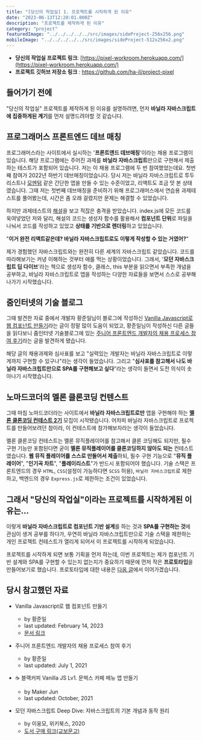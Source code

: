 ```yaml
---
title: "[당신의 작업실] 1. 프로젝트를 시작하게 된 이유"
date: "2023-06-13T12:20:01.000Z"
description: "프로젝트를 제작하게 된 이유"
category: "project"
featuredImage: "../../../../../src/images/sideProject-256x256.png"
mobileImage: "../../../../../src/images/sideProject-512x256x2.png"
---
```


- **당신의 작업실 프로젝트 링크**: [https://pixel-workroom.herokuapp.com/](https://pixel-workroom.herokuapp.com/)
- **프로젝트 깃허브 저장소 링크** : https://github.com/ha-il/project-pixel

## 들어가기 전에
"당신의 작업실" 프로젝트를 제작하게 된 이유를 설명하려면, 먼저 **바닐라 자바스크립트에 집중하게된 계기**를 먼저 설명드려야할 것 같습니다. 

## 프로그래머스 프론트엔드 데브 매칭
프로그래머스라는 사이트에서 실시하는 '**프론트엔드 데브매칭**'이라는 채용 프로그램이 있습니다. 해당 프로그램에는 주어진 과제를 **바닐라 자바스크립트**만으로 구현해서 제출하는 테스트가 포함되어 있습니다. 저는 이 채용 프로그램에 두 번 참여했었는데요. 첫번째 참여가 2022년 하반기 데브매칭이었습니다. 당시 저는 바닐라 자바스크립트로 투두리스트나 [모멘텀](https://chrome.google.com/webstore/detail/momentum/laookkfknpbbblfpciffpaejjkokdgca?hl=ko) 같은 간단한 앱을 만들 수 있는 수준이었고, 리액트도 조금 맛 본 상태였습니다. 그때 저는 첫번째 데브매칭을 준비하기 위해 프로그래머스에서 연습용 과제테스트를 풀어봤는데, 시간은 좀 오래 걸렸지만 문제는 해결할 수 있었습니다.

하지만 과제테스트의 [해설](https://prgms.tistory.com/139)을 보고 적잖은 충격을 받았습니다. index.js에 모든 코드를 욱여넣었던 저와 달리, 해설의 코드는 생성자 함수를 활용해서 **컴포넌트 단위**로 파일을 나눠서 코드를 작성하고 있었고 **상태를 기반으로 렌더링**하고 있었습니다. 

"**이거 완전 리액트같은데? 바닐라 자바스크립트로도 이렇게 작성할 수 있는 거였어?**"

제가 경험했던 자바스크립트와는 완전히 다른 세계의 자바스크립트 같았습니다. 코드를 따라해보기는 커녕 이해하는 것부터 애를 먹는 상황이었습니다. 그래서, '**모던 자바스크립트 딥 다이브**'라는 책으로 생성자 함수, 클래스, this 부분을 읽으면서 부족한 개념을 공부하고, 바닐라 자바스크립트로 앱을 작성하는 다양한 자료들을 보면서 스스로 공부해나가기 시작했습니다.

## 줌인터넷의 기술 블로그
그때 발견한 자료 중에서 개발자 황준일님이 블로그에 작성하신 [Vanilla Javascript로 웹 컴포넌트 만들기](https://junilhwang.github.io/TIL/Javascript/Design/Vanilla-JS-Component/)라는 글이 정말 많이 도움이 되었고, 황준일님이 작성하신 다른 글들을 읽다보니 줌인터넷 기술블로그에 있는 [주니어 프론트엔드 개발자의 채용 프로세스 참여 후기](https://zuminternet.github.io/zum-front-recurit-review/)라는 글을 발견하게 됐습니다.

해당 글의 채용과제와 심사표를 보고 "실력있는 개발자는 바닐라 자바스크립트로 이렇게까지 구현할 수 있구나"라는 생각이 들었습니다. 그리고 "**심사표를 참고해서 나도 바닐라 자바스크립트만으로 SPA를 구현해보고 싶다**"라는 생각이 들면서 도전 의식이 솟아나기 시작했습니다. 

## 노마드코더의 멜론 클론코딩 컨텐스트
그때 마침 노마드코더라는 사이트에서 **바닐라 자바스크립트로만** 앱을 구현해야 하는 **[멜론 클론코딩 컨테스트 2기](https://nomadcoders.co/melon-contest)** 모집이 시작됐습니다. 어차피 바닐라 자바스크립트로 프로젝트를 만들어보려던 참이라, 이 컨테스트에 참가해보자라는 생각이 들었습니다. 

멜론 클론코딩 컨테스트는 멜론 뮤직플레이어를 참고해서 클론 코딩해도 되지만, 필수 구현 기능만 포함된다면 굳이 **멜론 뮤직플레이어를 클론코딩하지 않아도 되는** 컨테스트였습니다. **웹 뮤직 플레이어를 스스로 만들어서 제출**하되, 필수 구현 기능으로 "**뮤직 플레이어**", "**인기곡 차트**", "**플레이리스트**"가 반드시 포함되어야 했습니다. 기술 스택은 프론트엔드의 경우 `HTML`, `CSS`(설정이 가능하다면 `SCSS` 허용), `바닐라 자바스크립트`로 제한하고, 백엔드의 경우 `Express.js`로 제한하는 조건이 있었습니다.

## 그래서 "당신의 작업실"이라는 프로젝트를 시작하게된 이유는...

이렇게 **바닐라 자바스크립트로 컴포넌트 기반 설계**를 하는 것과 **SPA를 구현하는 것**에 관심이 생겨 공부를 하다가, 우연히 바닐라 자바스크립트만으로 기술 스택을 제한하는 개인 프로젝트 컨테스트가 열리게 되어서 이 프로젝트를 시작하게 되었습니다. 

프로젝트를 시작하게 되면 보통 기획을 먼저 하는데, 이번 프로젝트는 제가 컴포넌트 기반 설계와 SPA를 구현할 수 있는지 없는지가 중요하기 때문에 먼저 작은 **프로토타입**을 만들어보기로 했습니다. 프로토타입에 대한 내용은 [다음 글](https://ha-il.github.io/side-project/project-pixel/2-prototype)에서 이어가겠습니다.


## 당시 참고했던 자료

- Vanilla Javascript로 웹 컴포넌트 만들기
  - by 황준일
  - last updated: February 14, 2023
  - [문서 링크](https://developer.mozilla.org/ko/docs/Web/JavaScript/Reference/Global_Objects/String/trim)

- 주니어 프론트엔드 개발자의 채용 프로세스 참여 후기
  - by 황준일
  - last updated: July 1, 2021

- ☕ 블랙커피 Vanilla JS Lv1. 문벅스 카페 메뉴 앱 만들기
  - by Maker Jun
  - last updated: October, 2021

- 모던 자바스크립트 Deep Dive: 자바스크립트의 기본 개념과 동작 원리 
  - by 이웅모, 위키북스, 2020
  - [도서 구매 링크(교보문고)](https://product.kyobobook.co.kr/detail/S000001766445)